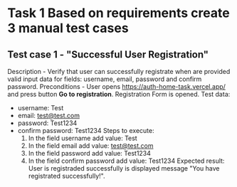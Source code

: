 # Task 1 Based on requirements create 3 manual test cases
## Test case 1 - "Successful User Registration" 
Description - Verify that user can successfully registrate when are provided valid input data for fields: username, email, password and confirm password.
Preconditions - User opens https://auth-home-task.vercel.app/ and press button **Go to registration**. Registration Form is opened.
Test data:
- username: Test
- email: test@test.com
- password: Test1234
- confirm password: Test1234
Steps to execute:
	1) In the field username add value: Test
 	2) In the field email add value: test@test.com
  	3) In the field password add value: Test1234
   	4) In the field confirm password add value: Test1234
Expected result: User is registraded successfully is displayed message "You have registrated successfully!".
